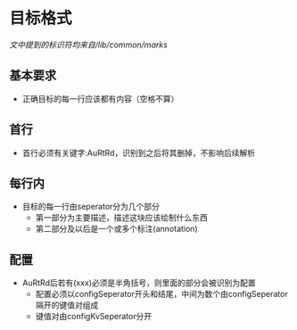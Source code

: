 # 目标格式
*文中提到的标识符均来自/lib/common/marks*
## 基本要求 
- 正确目标的每一行应该都有内容（空格不算）
## 首行
- 首行必须有关键字:AuRtRd，识别到之后将其删掉，不影响后续解析
## 每行内
- 目标的每一行由seperator分为几个部分
    - 第一部分为主要描述，描述这块应该绘制什么东西
    - 第二部分及以后是一个或多个标注(annotation)
## 配置
- AuRtRd后若有(xxx)必须是半角括号，则里面的部分会被识别为配置
    - 配置必须以configSeperator开头和结尾，中间为数个由configSeperator隔开的键值对组成
    - 键值对由configKvSeperator分开